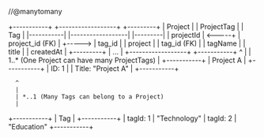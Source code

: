 //@manytomany

+-----------+         +------------------+         +---------+
|  Project  |         |   ProjectTag     |         |   Tag   |
|-----------|         |------------------|         |---------|
| projectId | <-----+ | project_id (FK)  | +-----> | tag_id  |
| project   |         | tag_id (FK)      |         | tagName |
| title     |         | createdAt        |         +---------+
| ...       |         +------------------+
+-----------+
^
|
| 1..* (One Project can have many ProjectTags)
|
+-----------+
| Project A |
+-----------+
| ID: 1     |
| Title: "Project A" |
+-----------+

      ^
      |
      | *..1 (Many Tags can belong to a Project)
      |
+-----------+
| Tag       |
+-----------+
| tagId: 1  | "Technology"
| tagId: 2  | "Education"
+-----------+
